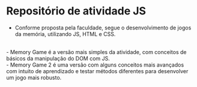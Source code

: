 # Repositório de atividade JS 

- Conforme proposta pela faculdade, segue o desenvolvimento de jogos da memória, utilizando JS, HTML e CSS.
<br>
- Memory Game é a versão mais simples da atividade, com conceitos de básicos da manipulação do DOM com JS.
<br>
- Memory Game 2 é uma versão com alguns conceitos mais avançados com intuito de aprendizado e testar métodos diferentes para desenvolver um jogo mais robusto.